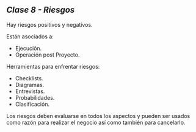 ## _Clase 8 - Riesgos_

Hay riesgos positivos y negativos.

Están asociados a:

 * Ejecución.
 * Operación post Proyecto.

Herramientas para enfrentar riesgos:

 * Checklists.
 * Diagramas.
 * Entrevistas.
 * Probabilidades.
 * Clasificación.

Los riesgos deben evaluarse en todos los aspectos y pueden ser usados como 
razón para realizar el negocio así como también para cancelarlo.
